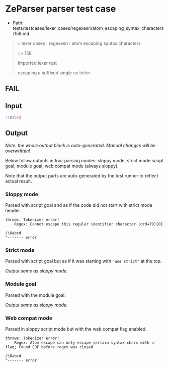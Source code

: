 # ZeParser parser test case

- Path: tests/testcases/lexer_cases/regexesn/atom_escaping_syntax_characters/158.md

> :: lexer cases : regexesn : atom escaping syntax characters
>
> ::> 158
>
> Imported lexer test
>
> escaping a suffixed single uc letter

## FAIL

## Input

`````js
/\Oabcd
`````

## Output

_Note: the whole output block is auto-generated. Manual changes will be overwritten!_

Below follow outputs in four parsing modes: sloppy mode, strict mode script goal, module goal, web compat mode (always sloppy).

Note that the output parts are auto-generated by the test runner to reflect actual result.

### Sloppy mode

Parsed with script goal and as if the code did not start with strict mode header.

`````
throws: Tokenizer error!
    Regex: Cannot escape this regular identifier character [ord=79][O]

/\Oabcd
^------- error
`````

### Strict mode

Parsed with script goal but as if it was starting with `"use strict"` at the top.

_Output same as sloppy mode._

### Module goal

Parsed with the module goal.

_Output same as sloppy mode._

### Web compat mode

Parsed in sloppy script mode but with the web compat flag enabled.

`````
throws: Tokenizer error!
    Regex: Atom escape can only escape certain syntax chars with u-flag; Found EOF before regex was closed

/\Oabcd
^------- error
`````

